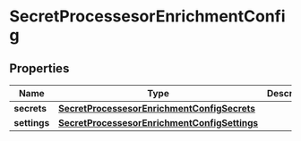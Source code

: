 

# SecretProcessesorEnrichmentConfig


## Properties

| Name | Type | Description | Notes |
|------------ | ------------- | ------------- | -------------|
|**secrets** | [**SecretProcessesorEnrichmentConfigSecrets**](SecretProcessesorEnrichmentConfigSecrets.md) |  |  [optional] |
|**settings** | [**SecretProcessesorEnrichmentConfigSettings**](SecretProcessesorEnrichmentConfigSettings.md) |  |  [optional] |



